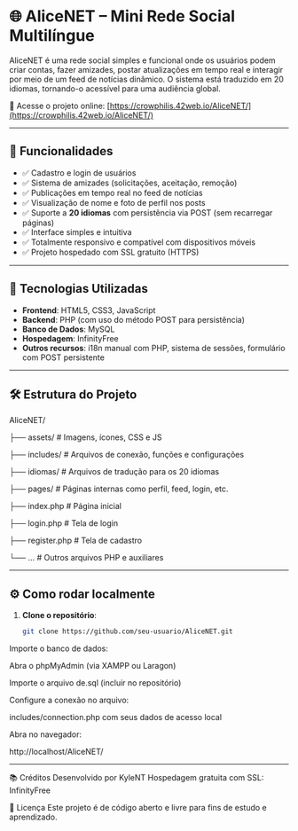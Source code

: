 # 🌐 AliceNET – Mini Rede Social Multilíngue

AliceNET é uma rede social simples e funcional onde os usuários podem criar contas, fazer amizades, postar atualizações em tempo real e interagir por meio de um feed de notícias dinâmico. O sistema está traduzido em 20 idiomas, tornando-o acessível para uma audiência global.

🔗 Acesse o projeto online: [https://crowphilis.42web.io/AliceNET/](https://crowphilis.42web.io/AliceNET/)

---

## 🚀 Funcionalidades

- ✅ Cadastro e login de usuários
- ✅ Sistema de amizades (solicitações, aceitação, remoção)
- ✅ Publicações em tempo real no feed de notícias
- ✅ Visualização de nome e foto de perfil nos posts
- ✅ Suporte a **20 idiomas** com persistência via POST (sem recarregar páginas)
- ✅ Interface simples e intuitiva
- ✅ Totalmente responsivo e compatível com dispositivos móveis
- ✅ Projeto hospedado com SSL gratuito (HTTPS)

---

## 🧪 Tecnologias Utilizadas

- **Frontend**: HTML5, CSS3, JavaScript
- **Backend**: PHP (com uso do método POST para persistência)
- **Banco de Dados**: MySQL
- **Hospedagem**: InfinityFree
- **Outros recursos**: i18n manual com PHP, sistema de sessões, formulário com POST persistente

---

## 🛠️ Estrutura do Projeto

AliceNET/

├── assets/ # Imagens, ícones, CSS e JS

├── includes/ # Arquivos de conexão, funções e configurações

├── idiomas/ # Arquivos de tradução para os 20 idiomas

├── pages/ # Páginas internas como perfil, feed, login, etc.

├── index.php # Página inicial

├── login.php # Tela de login

├── register.php # Tela de cadastro

└── ... # Outros arquivos PHP e auxiliares

---

## ⚙️ Como rodar localmente

1. **Clone o repositório**:
   ```bash
   git clone https://github.com/seu-usuario/AliceNET.git
   
Importe o banco de dados:

Abra o phpMyAdmin (via XAMPP ou Laragon)

Importe o arquivo de.sql (incluir no repositório)

Configure a conexão no arquivo:

includes/connection.php com seus dados de acesso local

Abra no navegador:

http://localhost/AliceNET/

---

📚 Créditos
Desenvolvido por KyleNT
Hospedagem gratuita com SSL: InfinityFree

📄 Licença
Este projeto é de código aberto e livre para fins de estudo e aprendizado.
